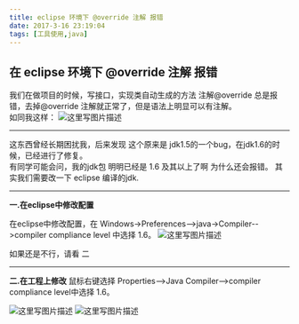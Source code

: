 ```yaml
---
title: eclipse 环境下 @override 注解 报错
date: 2017-3-16 23:19:04
tags: [工具使用,java]
---
```



## 在 eclipse 环境下 @override 注解 报错

我们在做项目的时候，写接口，实现类自动生成的方法 注解@override 总是报错，去掉@override 注解就正常了，但是语法上明显可以有注解。  
如同我这样：
![这里写图片描述](http://img.blog.csdn.net/20170314103147318?watermark/2/text/aHR0cDovL2Jsb2cuY3Nkbi5uZXQvbXlfX1N1bl8=/font/5a6L5L2T/fontsize/400/fill/I0JBQkFCMA==/dissolve/70/gravity/SouthEast)


----------


这东西曾经长期困扰我，后来发现 这个原来是 jdk1.5的一个bug，在jdk1.6的时候，已经进行了修复。  
有同学可能会问，我的jdk包 明明已经是 1.6 及其以上了啊 为什么还会报错。 其实我们需要改一下 eclipse 编译的jdk.


----------
**一.在eclipse中修改配置**

在eclipse中修改配置，在 Windows->Preferences-->java->Compiler-->compiler compliance level 中选择 1.6。
![这里写图片描述](http://img.blog.csdn.net/20170314103724291?watermark/2/text/aHR0cDovL2Jsb2cuY3Nkbi5uZXQvbXlfX1N1bl8=/font/5a6L5L2T/fontsize/400/fill/I0JBQkFCMA==/dissolve/70/gravity/SouthEast)

如果还是不行，请看 二

----------
**二.在工程上修改**
鼠标右键选择 Properties-->Java Compiler-->compiler compliance level中选择 1.6。  



![这里写图片描述](http://img.blog.csdn.net/20170314104039416?watermark/2/text/aHR0cDovL2Jsb2cuY3Nkbi5uZXQvbXlfX1N1bl8=/font/5a6L5L2T/fontsize/400/fill/I0JBQkFCMA==/dissolve/70/gravity/SouthEast)
![这里写图片描述](http://img.blog.csdn.net/20170314104117463?watermark/2/text/aHR0cDovL2Jsb2cuY3Nkbi5uZXQvbXlfX1N1bl8=/font/5a6L5L2T/fontsize/400/fill/I0JBQkFCMA==/dissolve/70/gravity/SouthEast)
